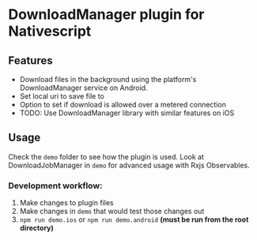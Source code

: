 # DownloadManager plugin for Nativescript

## Features
- Download files in the background using the platform's DownloadManager service on Android.
- Set local uri to save file to
- Option to set if download is allowed over a metered connection
- TODO: Use DownloadManager library with similar features on iOS

## Usage

Check the `demo` folder to see how the plugin is used. Look at DownloadJobManager in `demo` for advanced usage with Rxjs Observables.

### Development workflow:

1. Make changes to plugin files
2. Make changes in `demo` that would test those changes out
3. `npm run demo.ios` or `npm run demo.android`  **(must be run from the root directory)**
